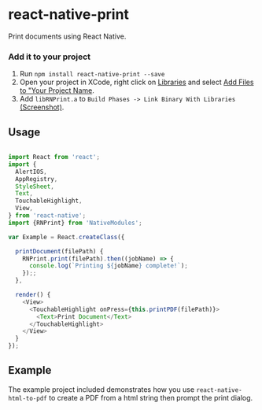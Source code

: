# react-native-print

Print documents using React Native.

### Add it to your project

1. Run `npm install react-native-print --save`
2. Open your project in XCode, right click on [Libraries](http://url.brentvatne.ca/jQp8) and select [Add Files to "Your Project Name](http://url.brentvatne.ca/1gqUD).
3. Add `libRNPrint.a` to `Build Phases -> Link Binary With Libraries`
   [(Screenshot)](http://url.brentvatne.ca/17Xfe).

## Usage
```javascript

import React from 'react';
import {
  AlertIOS,
  AppRegistry,
  StyleSheet,
  Text,
  TouchableHighlight,
  View,
} from 'react-native';
import {RNPrint} from 'NativeModules';

var Example = React.createClass({

  printDocument(filePath) {
    RNPrint.print(filePath).then((jobName) => {
      console.log(`Printing ${jobName} complete!`);
    });;
  },

  render() {
    <View>
      <TouchableHighlight onPress={this.printPDF(filePath)}>
        <Text>Print Document</Text>
      </TouchableHighlight>
    </View>
  }
});
```

## Example
The example project included demonstrates how you use `react-native-html-to-pdf` to create a PDF from a html string then prompt the print dialog.
